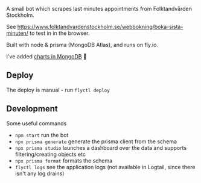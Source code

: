 A small bot which scrapes last minutes appointments from Folktandvården Stockholm.

See https://www.folktandvardenstockholm.se/webbokning/boka-sista-minuten/ to test in in the browser.

Built with node & prisma (MongoDB Atlas), and runs on fly.io.

I've added [charts in MongoDB](https://charts.mongodb.com/charts-dental-bot-xfein/dashboards/62470c9e-a3ba-41a8-807e-ad240ff9ef7c) 🤯

## Deploy
The deploy is manual - run `flyctl deploy`

## Development
Some useful commands
- `npm start` run the bot
- `npx prisma generate` generate the prisma client from the schema
- `npx prisma studio` launches a dashboard over the data and supports filtering/creating objects etc
- `npx prisma format` formats the schema
- `flyctl logs` see the application logs (not available in Logtail, since there isn't any log drains)